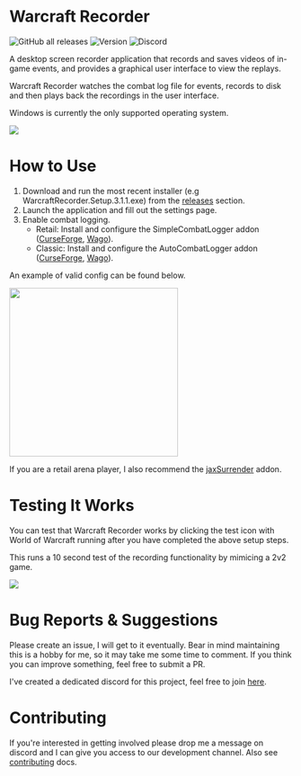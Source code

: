 # Warcraft Recorder
![GitHub all releases](https://img.shields.io/github/downloads/aza547/wow-recorder/total)
![Version](https://img.shields.io/github/package-json/v/aza547/wow-recorder?filename=release%2Fapp%2Fpackage.json)
![Discord](https://img.shields.io/discord/1004860808737591326)

A desktop screen recorder application that records and saves videos of in-game events, and provides a graphical user interface to view the replays. 

Warcraft Recorder watches the combat log file for events, records to disk and then plays back the recordings in the user interface.

Windows is currently the only supported operating system. 


![](https://i.imgur.com/cYxXXtD.png)

#  How to Use
1. Download and run the most recent installer (e.g WarcraftRecorder.Setup.3.1.1.exe) from the [releases](https://github.com/aza547/wow-recorder/releases) section.
1. Launch the application and fill out the settings page.
1. Enable combat logging.
    - Retail: Install and configure the SimpleCombatLogger addon ([CurseForge](https://www.curseforge.com/wow/addons/simplecombatlogger), [Wago](https://addons.wago.io/addons/simplecombatlogger)).
    - Classic: Install and configure the AutoCombatLogger addon ([CurseForge](https://www.curseforge.com/wow/addons/autocombatlogger), [Wago](https://addons.wago.io/addons/autocombatlogger)). 

An example of valid config can be found below.

<img src="https://i.imgur.com/KHw04UH.png" width="300">

If you are a retail arena player, I also recommend the [jaxSurrender](https://www.curseforge.com/wow/addons/jaxsurrender) addon.

# Testing It Works

You can test that Warcraft Recorder works by clicking the test icon with World of Warcraft running after you have completed the above setup steps. 

This runs a 10 second test of the recording functionality by mimicing a 2v2 game.

<img src="https://i.imgur.com/bwChWgI.png">

# Bug Reports & Suggestions

Please create an issue, I will get to it eventually. Bear in mind maintaining this is a hobby for me, so it may take me some time to comment. If you think you can improve something, feel free to submit a PR.

I've created a dedicated discord for this project, feel free to join [here](https://discord.gg/NPha7KdjVk).

# Contributing

If you're interested in getting involved please drop me a message on discord and I can give you access to our development channel. Also see [contributing](https://github.com/aza547/wow-recorder/blob/main/docs/CONTRIBUTING.md) docs.
